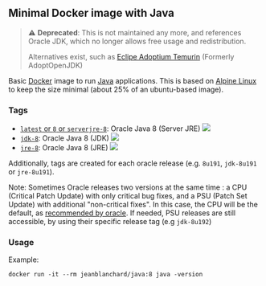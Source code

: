 ## Minimal Docker image with Java

> :warning: **Deprecated**: This is not maintained any more, and references Oracle JDK, which no longer allows free usage and redistribution.
> 
> Alternatives exist, such as [Eclipe Adoptium Temurin](https://hub.docker.com/_/eclipse-temurin) (Formerly AdoptOpenJDK)

Basic [Docker](https://www.docker.com/) image to run [Java](https://www.java.com/) applications.
This is based on [Alpine Linux](http://alpinelinux.org/) to keep the size minimal (about 25% of an ubuntu-based image).

### Tags

* [`latest` or `8` or `serverjre-8`](https://github.com/jeanblanchard/docker-java/blob/master/serverjre/Dockerfile): Oracle Java 8 (Server JRE) [![](https://images.microbadger.com/badges/image/jeanblanchard/java.svg)](https://microbadger.com/images/jeanblanchard/java "Get your own image badge on microbadger.com")
* [`jdk-8`](https://github.com/jeanblanchard/docker-java/blob/master/jdk/Dockerfile): Oracle Java 8 (JDK) [![](https://images.microbadger.com/badges/image/jeanblanchard/java:jdk-8.svg)](https://microbadger.com/images/jeanblanchard/java:jdk-8 "Get your own image badge on microbadger.com")
* [`jre-8`](https://github.com/jeanblanchard/docker-java/blob/master/jre/Dockerfile): Oracle Java 8 (JRE) [![](https://images.microbadger.com/badges/image/jeanblanchard/java:jre-8.svg)](https://microbadger.com/images/jeanblanchard/java:jre-8 "Get your own image badge on microbadger.com")

Additionally, tags are created for each oracle release (e.g. `8u191`, `jdk-8u191` or `jre-8u191`).

Note: Sometimes Oracle releases two versions at the same time : a CPU (Critical Patch Update) with only critical bug
fixes, and a PSU (Patch Set Update) with additional "non-critical fixes". In this case, the CPU will be the default,
as [recommended by oracle](http://www.oracle.com/technetwork/java/javase/cpu-psu-explained-2331472.html).
If needed, PSU releases are still accessible, by using their specific release tag (e.g `jdk-8u192`)

### Usage

Example: 

    docker run -it --rm jeanblanchard/java:8 java -version

